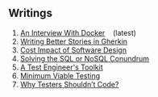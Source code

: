 ## Writings

<ol>

<li><a href=https://github.com/justcli/writings/wiki/An-Interview-With-Docker>An Interview With Docker</a> &nbsp;&nbsp;&nbsp;(latest) </li>
<li><a href=https://github.com/justcli/writings/wiki/Writing-Better-Stories-With-Gherkin>Writing Better Stories in Gherkin</a> </li>
<li><a href=https://github.com/justcli/writings/wiki/Cost-Impact-of-Software-Design>Cost Impact of Software Design</a> </li>
<li><a href=https://github.com/justcli/writings/wiki/Solving-the-SQL-or-NoSQL-Conundrum>Solving the SQL or NoSQL Conundrum</a> </li>
<li><a href=https://github.com/justcli/writings/wiki/A-Software-Tester's-Toolkit>A Test Engineer's Toolkit</a> </li>
<li><a href=https://github.com/justcli/writings/wiki/Minimum-Viable-Testing>Minimum Viable Testing</a> </li>
<li><a href=https://github.com/justcli/writings/blob/main/Why%20Testers%20Shouldn't%20Code.md>Why Testers Shouldn’t Code?</a></li>

</ol>
